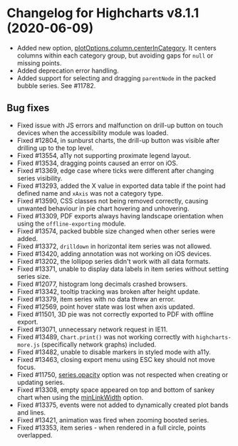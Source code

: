 # Changelog for Highcharts v8.1.1 (2020-06-09)

- Added new option,  [plotOptions.column.centerInCategory](https://api.highcharts.com/highcharts/plotOptions.column.centerInCategory). It centers columns within each category group, but avoiding gaps for `null` or missing points.
- Added deprecation error handling.
- Added support for selecting and dragging `parentNode` in the packed bubble series. See #11782.

## Bug fixes
- Fixed issue with JS errors and malfunction on drill-up button on touch devices when the accessibility module was loaded.
- Fixed #12804, in sunburst charts, the drill-up button was visible after drilling up to the top level.
- Fixed #13554, a11y not supporting proximate legend layout.
- Fixed #13534, dragging points caused an error on iOS.
- Fixed #13369, edge case where ticks were different after changing series visibility.
- Fixed #13293, added the X value in exported data table if the point had defined name and `xAxis` was not a category type.
- Fixed #13590, CSS classes not being removed correctly, causing unwanted behaviour in pie chart hovering and unhovering.
- Fixed #13309, PDF exports always having landscape orientation when using the `offline-exporting` module.
- Fixed #13574, packed bubble size changed when other series were added.
- Fixed #13372, `drilldown` in horizontal item series was not allowed.
- Fixed #13420, adding annotation was not working on iOS devices.
- Fixed #13202, the lollipop series didn't work with all data formats.
- Fixed #13371, unable to display data labels in item series without setting series size.
- Fixed #12077, histogram long decimals crashed browsers.
- Fixed #13342, tooltip tracking was broken after height update.
- Fixed #13379, item series with no data threw an error.
- Fixed #12569, point hover state was lost when axis updated.
- Fixed #11501, 3D pie was not correctly exported to PDF with offline export.
- Fixed #13071, unnecessary network request in IE11.
- Fixed #13489, `Chart.print()` was not working correctly with `highcharts-more.js` (specifically network graphs) included.
- Fixed #13482, unable to disable markers in styled mode with a11y.
- Fixed #13463, closing export menu using ESC key should not move focus.
- Fixed #11750, [series.opacity](https://api.highcharts.com/highcharts/plotOptions.series.opacity) option was not respected when creating or updating series.
- Fixed #13308, empty space appeared on top and bottom of sankey chart when using the [minLinkWidth](https://api.highcharts.com/highcharts/plotOptions.sankey.minLinkWidth) option.
- Fixed #13375, events were not added to dynamically created plot bands and lines.
- Fixed #13421, animation was fired when zooming boosted series.
- Fixed #13353, item series - when rendered in a full circle, points overlapped.
